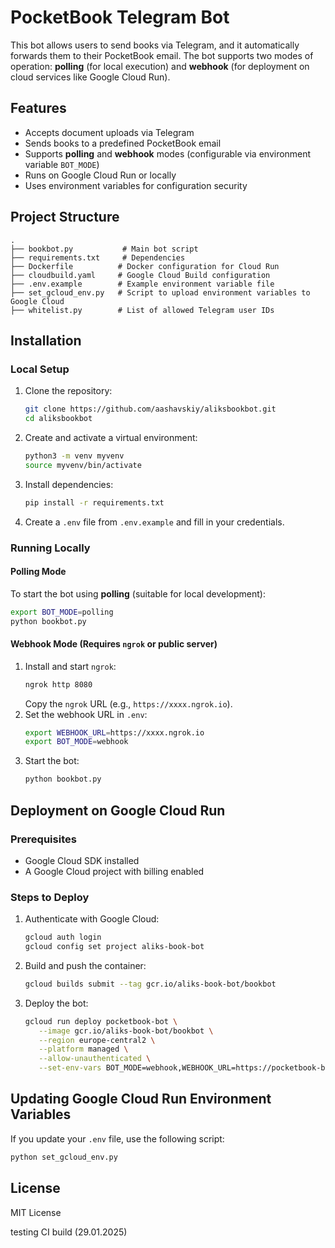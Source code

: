 # PocketBook Telegram Bot

This bot allows users to send books via Telegram, and it automatically forwards them to their PocketBook email. The bot supports two modes of operation: **polling** (for local execution) and **webhook** (for deployment on cloud services like Google Cloud Run).

## Features
- Accepts document uploads via Telegram
- Sends books to a predefined PocketBook email
- Supports **polling** and **webhook** modes (configurable via environment variable `BOT_MODE`)
- Runs on Google Cloud Run or locally
- Uses environment variables for configuration security

## Project Structure
```
.
├── bookbot.py           # Main bot script
├── requirements.txt     # Dependencies
├── Dockerfile          # Docker configuration for Cloud Run
├── cloudbuild.yaml     # Google Cloud Build configuration
├── .env.example        # Example environment variable file
├── set_gcloud_env.py   # Script to upload environment variables to Google Cloud
├── whitelist.py        # List of allowed Telegram user IDs
```

## Installation
### **Local Setup**
1. Clone the repository:
   ```bash
   git clone https://github.com/aashavskiy/aliksbookbot.git
   cd aliksbookbot
   ```
2. Create and activate a virtual environment:
   ```bash
   python3 -m venv myvenv
   source myvenv/bin/activate
   ```
3. Install dependencies:
   ```bash
   pip install -r requirements.txt
   ```
4. Create a `.env` file from `.env.example` and fill in your credentials.

### **Running Locally**
#### **Polling Mode**
To start the bot using **polling** (suitable for local development):
```bash
export BOT_MODE=polling
python bookbot.py
```

#### **Webhook Mode** (Requires `ngrok` or public server)
1. Install and start `ngrok`:
   ```bash
   ngrok http 8080
   ```
   Copy the `ngrok` URL (e.g., `https://xxxx.ngrok.io`).
2. Set the webhook URL in `.env`:
   ```bash
   export WEBHOOK_URL=https://xxxx.ngrok.io
   export BOT_MODE=webhook
   ```
3. Start the bot:
   ```bash
   python bookbot.py
   ```

## Deployment on Google Cloud Run
### **Prerequisites**
- Google Cloud SDK installed
- A Google Cloud project with billing enabled

### **Steps to Deploy**
1. Authenticate with Google Cloud:
   ```bash
   gcloud auth login
   gcloud config set project aliks-book-bot
   ```
2. Build and push the container:
   ```bash
   gcloud builds submit --tag gcr.io/aliks-book-bot/bookbot
   ```
3. Deploy the bot:
   ```bash
   gcloud run deploy pocketbook-bot \
      --image gcr.io/aliks-book-bot/bookbot \
      --region europe-central2 \
      --platform managed \
      --allow-unauthenticated \
      --set-env-vars BOT_MODE=webhook,WEBHOOK_URL=https://pocketbook-bot-xxxx.run.app
   ```

## Updating Google Cloud Run Environment Variables
If you update your `.env` file, use the following script:
```bash
python set_gcloud_env.py
```

## License
MIT License

testing CI build (29.01.2025)
